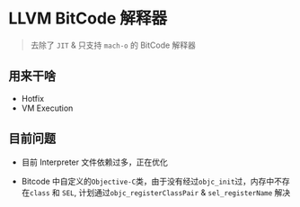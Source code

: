# LLVM BitCode 解释器
  > 去除了 `JIT` & 只支持 `mach-o` 的 BitCode 解释器

## 用来干啥
  * Hotfix
  * VM Execution 

## 目前问题
  * 目前 Interpreter 文件依赖过多，正在优化
  
  * Bitcode 中自定义的`Objective-C`类，由于没有经过`objc_init`过，内存中不存在`class` 和 `SEL`, 计划通过`objc_registerClassPair` & `sel_registerName` 解决


